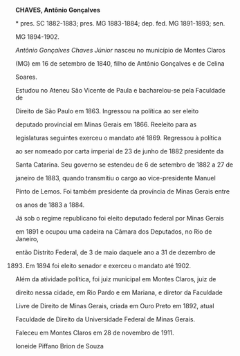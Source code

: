 **CHAVES, Antônio Gonçalves**



\* pres. SC 1882-1883; pres. MG 1883-1884; dep. fed. MG 1891-1893; sen.

MG 1894-1902.



*Antônio Gonçalves Chaves Júnior* nasceu no município de Montes Claros

(MG) em 16 de setembro de 1840, filho de Antônio Gonçalves e de Celina

Soares.



Estudou no Ateneu São Vicente de Paula e bacharelou-se pela Faculdade de

Direito de São Paulo em 1863. Ingressou na política ao ser eleito

deputado provincial em Minas Gerais em 1866. Reeleito para as

legislaturas seguintes exerceu o mandato até 1869. Regressou à política

ao ser nomeado por carta imperial de 23 de junho de 1882 presidente da

Santa Catarina. Seu governo se estendeu de 6 de setembro de 1882 a 27 de

janeiro de 1883, quando transmitiu o cargo ao vice-presidente Manuel

Pinto de Lemos. Foi também presidente da província de Minas Gerais entre

os anos de 1883 a 1884.



Já sob o regime republicano foi eleito deputado federal por Minas Gerais

em 1891 e ocupou uma cadeira na Câmara dos Deputados, no Rio de Janeiro,

então Distrito Federal, de 3 de maio daquele ano a 31 de dezembro de

1893. Em 1894 foi eleito senador e exerceu o mandato até 1902.



Além da atividade política, foi juiz municipal em Montes Claros, juiz de

direito nessa cidade, em Rio Pardo e em Mariana, e diretor da Faculdade

Livre de Direito de Minas Gerais, criada em Ouro Preto em 1892, atual

Faculdade de Direito da Universidade Federal de Minas Gerais.



Faleceu em Montes Claros em 28 de novembro de 1911.



Ioneide Piffano Brion de Souza



